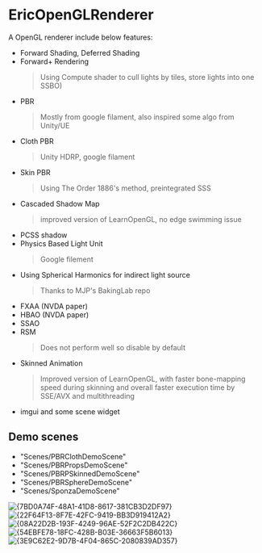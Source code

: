 ﻿# EricOpenGLRenderer

A OpenGL renderer include below features:
 - Forward Shading, Deferred Shading
 - Forward+ Rendering 
   > Using Compute shader to cull lights by tiles, store lights into one SSBO)
 - PBR
   > Mostly from google filament, also inspired some algo from Unity/UE
 - Cloth PBR
   > Unity HDRP, google filament
 - Skin PBR
   > Using The Order 1886's method, preintegrated SSS
 - Cascaded Shadow Map
   > improved version of LearnOpenGL, no edge swimming issue
 - PCSS shadow
 - Physics Based Light Unit
   > Google filement
 - Using Spherical Harmonics for indirect light source
   > Thanks to MJP's BakingLab repo
 - FXAA (NVDA paper)
 - HBAO (NVDA paper)
 - SSAO
 - RSM
   > Does not perform well so disable by default
 - Skinned Animation
   > Improved version of LearnOpenGL, with faster bone-mapping speed during skinning and overall faster execution time by SSE/AVX and multithreading
 - imgui and some scene widget

## Demo scenes

- "Scenes/PBRClothDemoScene"
- "Scenes/PBRPropsDemoScene"
- "Scenes/PBRPSkinnedDemoScene"
- "Scenes/PBRSphereDemoScene"
- "Scenes/SponzaDemoScene"

![{7BD0A74F-48A1-41D8-8617-381CB3D2DF97}](https://github.com/user-attachments/assets/1542766a-6ea1-4a2d-9d57-1d11cb271eea)
![{22F64F13-8F7E-42FC-9419-BB3D919412A2}](https://github.com/user-attachments/assets/6e5e56f9-27c1-4ed5-be4f-5936913b941c)
![{08A22D2B-193F-4249-96AE-52F2C2DB422C}](https://github.com/user-attachments/assets/edca990a-650e-4c4e-878f-7d5d187c0fd6)
![{54EBFE78-18FC-428B-B03E-36663F5B6013}](https://github.com/user-attachments/assets/18f28f49-80c3-45b5-a28e-554d48800759)
![{3E9C62E2-9D7B-4F04-865C-2080839AD357}](https://github.com/user-attachments/assets/eb640781-dd88-44e6-92bd-5748e047382a)
